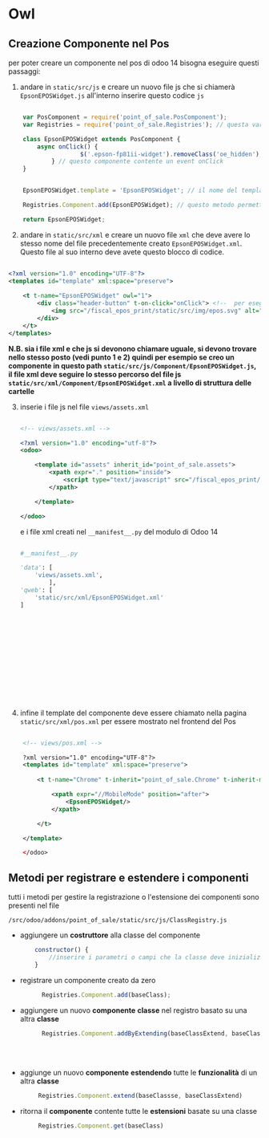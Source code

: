 # Owl

## Creazione Componente nel Pos

per poter creare un componente nel pos di odoo 14 bisogna eseguire questi passaggi:

1) andare in `static/src/js` e creare un nuovo file js che si chiamerà `EpsonEPOSWidget.js` all'interno inserire questo codice `js`


```js

    var PosComponent = require('point_of_sale.PosComponent');
    var Registries = require('point_of_sale.Registries'); // questa variabile di permette di accedere a tutti i metodi per registrare e estendere i componenti

    class EpsonEPOSWidget extends PosComponent {
        async onClick() {              
                    $('.epson-fp81ii-widget').removeClass('oe_hidden');
            } // questo componente contente un event onClick 
    }


    EpsonEPOSWidget.template = 'EpsonEPOSWidget'; // il nome del template deve essere uguale al nome del componente in questo caso il nome della classe

    Registries.Component.add(EpsonEPOSWidget); // questo metodo permette di registrare il componente e di renderlo disponibile nel APP

    return EpsonEPOSWidget;

```

2) andare in `static/src/xml` e creare un nuovo file `xml` che deve avere lo stesso nome del file precedentemente creato `EpsonEPOSWidget.xml`. Questo file al suo interno deve avete questo blocco di codice.

```xml

<?xml version="1.0" encoding="UTF-8"?>
<templates id="template" xml:space="preserve">
    
    <t t-name="EpsonEPOSWidget" owl="1">
        <div class="header-button" t-on-click="onClick"> <!--  per eseguire eventi sui componenti bisogna esguire la sintassi del liguaggio Qweb -->
            <img src="/fiscal_epos_print/static/src/img/epos.svg" alt="Epson ePOS" title="Epson ePOS Operation" />
        </div>
    </t>
</templates>

```

**N.B. sia i file xml e che js si devonono chiamare uguale, si devono trovare nello stesso posto (vedi punto 1 e 2) quindi per esempio se creo un componente in questo path `static/src/js/Component/EpsonEPOSWidget.js`, il file xml deve seguire lo stesso percorso del file js `static/src/xml/Component/EpsonEPOSWidget.xml` a livello di struttura delle cartelle**

3) inserie i file js nel file `views/assets.xml` 


    ```xml

    <!-- views/assets.xml -->

    <?xml version="1.0" encoding="utf-8"?>
    <odoo>

        <template id="assets" inherit_id="point_of_sale.assets">
            <xpath expr="." position="inside">
                <script type="text/javascript" src="/fiscal_epos_print/static/src/js/EpsonEPOSWidget.js"/>
            </xpath>

        </template>

    </odoo>

    ```

    e i file xml creati  nel `__manifest__.py` del modulo di Odoo 14

    ```py

    #__manifest__.py

    'data': [
        'views/assets.xml',
            ],
    'qweb': [
        'static/src/xml/EpsonEPOSWidget.xml'
    ]

    ```
<br><br><br><br><br><br><br><br><br><br>


4) infine il template del componente deve essere chiamato nella pagina `static/src/xml/pos.xml` per essere mostrato nel frontend del Pos

```xml

    <!-- views/pos.xml -->

    ?xml version="1.0" encoding="UTF-8"?>
    <templates id="template" xml:space="preserve">
        
        <t t-name="Chrome" t-inherit="point_of_sale.Chrome" t-inherit-mode="extension" owl="1">

            <xpath expr="//MobileMode" position="after">
                <EpsonEPOSWidget/>
            </xpath>

        </t>

    </template>

    </odoo>

```

## Metodi per registrare e estendere i componenti

tutti i metodi per gestire la registrazione o l'estensione dei componenti sono presenti nel file 

`/src/odoo/addons/point_of_sale/static/src/js/ClassRegistry.js`

- aggiungere un **costruttore** alla classe del componente

    ```js
        constructor() {
            //inserire i parametri o campi che la classe deve inizializzare
        }
    ```

- registrare un componente creato da zero
    ```js
          Registries.Component.add(baseClass);
    ```


- aggiungere un nuovo **componente** **classe** nel registro basato su una altra **classe**

    ```js
          Registries.Component.addByExtending(baseClassExtend, baseClass);
    ```

<br>
<br>

- aggiunge un nuovo **componente** **estendendo** tutte le **funzionalità** di un altra **classe** 

    ```js
         Registries.Component.extend(baseClassse, baseClassExtend) 
    ```
- ritorna il **componente** contente tutte le **estensioni** basate su una classe

    ```js
         Registries.Component.get(baseClass) 
    ```